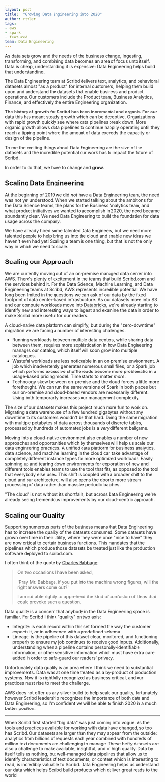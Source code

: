 ```yaml
---
layout: post
title:  "Growing Data Engineering into 2020"
author: rtyler
tags:
- aws
- spark
- featured
team: Data Engineering
---
```



As data sets grow and the needs of the business change, ingesting,
transforming, and combining data becomes an area of focus unto itself.
Data is cheap, understanding it is expensive: Data Engineering helps build that
understanding.

The Data Engineering team at Scribd delivers text, analytics, and behavioral
datasets almost "as a product" for internal customers, helping them build upon
and understand the datasets that enable business and product operations. Our
customers include the Product team, Business Analytics, Finance, and
effectively the entire Engineering organization.

The history of growth for Scribd has been incremental and organic. For our
data this has meant steady growth which can be deceptive. Organizations with
rapid growth quickly see where data pipelines break down. More organic growth
allows data pipelines to continue happily operating until they reach a tipping
point where the amount of data exceeds the capacity or design of the pipeline.

To me the exciting things about Data Engineering are the size of the datasets
and the incredible potential our work has to impact the future of Scribd.

In order to do that, we have to change and **grow**.

## Scaling Data Engineering

At the beginning of 2019 we did _not_ have a Data Engineering team, the need
was not yet understood. When we started talking about the ambitions for the
Data Science teams, the plans for the Business Analytics team, and what product
initiatives we wanted to accomplish in 2020, the need became abundantly clear. We need
Data Engineering to build the foundation for data usage across the company.

We have already hired some talented Data Engineers, but we need more talented
people to help bring us into the cloud and enable new ideas we haven't even had
yet! Scaling a team is one thing, but that is not the only way in which we need to scale.


## Scaling our Approach

We are currently moving out of an on-premise managed data center into AWS.
There's plenty of excitement in the teams that build Scribd.com and the
services behind it. For the Data Science, Machine Learning, and Data
Engineering teams at Scribd, AWS represents incredible potential. We have long
been limited in the questions we can ask of our data by the fixed footprint of
data center-based infrastructure. As our datasets move into S3 and our compute
workloads move into [Databricks](https://databricks.com), we're already starting to identify new and
interesting ways to ingest and examine the data in order to make Scribd more
useful for our readers.


A cloud-native data platform can simplify, but during the "zero-downtime"
migration we are facing a number of interesting challenges.

* Running workloads between multiple data centers, while sharing data between
  them, requires more sophistication in how Data Engineering manages our
  catalog, which itself will soon grow into multiple catalogues.
* Wasteful workloads are less noticeable in an on-premise environment. A job
  which inadvertently generates numerous small files, or a Spark job which
  performs excessive shuffle reads become more problematic in a usage-based
  pricing model. Time starts to matter _more_.
* Technology skew between on-premise and the cloud forces a little more
  forethought. We can run the same versions of Spark in both places but our
  on-premise and cloud-based vendors are necessarily different. Using both
  temporarily increases our management complexity.


The size of our datasets makes this project much more fun to work on. Migrating
a data warehouse of a few hundred gigabytes without any downtime to its
customers wouldn't be that hard. Doing the same migration with multiple
petabytes of data across thousands of discrete tables, processed by hundreds of
automated jobs is a _very_ different ballgame.


Moving into a cloud-native environment also enables a number of new approaches
and opportunities which by themselves will help us scale our data engineering
practices. A unified data platform for business analytics, data science, and
machine learning in the cloud can take advantage of completely different
instance types for more optimized workloads. Easily spinning up and tearing
down environments for exploration of new and different tools enables teams to
use the tool that fits, as opposed to the tool that everybody else uses. This
shift is coupled with a broader shift to the cloud and our architecture, will
also opens the door to more stream processing of data rather than massive
periodic batches.


"The cloud" is not without its shortfalls, but across Data Engineering we're
already seeing tremendous improvements by our cloud-centric approach.


## Scaling our Quality

Supporting numerous parts of the business means that Data Engineering has to
increase the quality of the datasets consumed. Some datasets have grown over
time in their utility, where they were once "nice to have" they are now
critical to certain business functions. This mandates that the pipelines which
produce those datasets be treated just like the production software deployed to
scribd.com.

I often think of the quote by [Cbarles Babbage](https://en.wikipedia.org/wiki/Charles_Babbage):

> On two occasions I have been asked,
>
> 'Pray, Mr. Babbage, if you put into the
> machine wrong figures, will the right answers come out?'
>
> I am not able rightly to apprehend the kind of confusion of ideas that could
> provoke such a question.

Data quality is a concern that anybody in the Data Engineering space is
familiar. For Scribd I think "quality" on two axis:

* Integrity: is each record within this set formed the way the customer
  expects it, or in adherence with a predefined schema.
* Lineage: is the pipeline of this dataset clear, monitored, and functioning
  properly to ensure my job continues to receive good inputs. Additionally,
  understanding when a pipeline contains personally-identifiable information, or
  other sensitive information which must have extra care added in order to
  safe-guard our readers' privacy.

Unfortunately data quality is an area where I think we need to substantial
improvements. Data was at one time treated as a by-product of production
systems. Now it is rightfully recognized as business-critical, and our
practices must rise to meet the challenge.

AWS does not offer us any silver bullet to help scale our quality, fortunately
however Scribd leadership recognizes the importance of both data and Data
Engineering, so I'm confident we will be able to finish 2020 in a much better
position.


---

When Scribd first started "big data" was just coming into vogue. As
the tools and practices available for working with data have changed, so too
has Scribd. Our datasets are larger than they may appear from the outside:
analytics from billions of requests each year combined with hundreds of million
text documents are challenging to manage. These hefty datasets are also a challenge to make
available, insightful, and of high quality. Data by itself tells us
nothing, but well-managed data pipelines that allow us to identify characteristics
of text documents, or content which is interesting to read, is incredibly
valuable to Scribd. Data Engineering helps us understand our data which helps
Scribd build products which deliver great reads to the world
